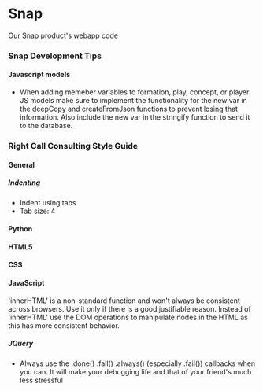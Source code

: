 # Snap
Our Snap product's webapp code

<h3>Snap Development Tips</h3>
<h4>Javascript models</h4>
<ul>
	<li>When adding memeber variables to formation, play, concept, or player JS models make
	sure to implement the functionality for the new var in the deepCopy and 
	createFromJson functions to prevent losing that information. Also include the new
	var in the stringify function to send it to the database.</li>
</ul>

<h3>Right Call Consulting Style Guide</h3>
<h4>General</h4>
<h5>Indenting</h5>
<ul>
	<li>Indent using tabs</li>
	<li>Tab size: 4</li>
</ul>
<h4>Python</h4>
<h4>HTML5</h4>
<h4>CSS</h4>
<h4>JavaScript</h4>
<p>
	'innerHTML' is a non-standard function and won't always be consistent across 
	browsers. Use it only if there is a good justifiable reason. Instead of 'innerHTML' 
	use the DOM operations to manipulate nodes in the HTML as this has more consistent
	behavior.
</p>
<h5>JQuery</h5>
<ul>
	<li>Always use the .done() .fail() .always() (especially .fail()) callbacks when you can. It will make your debugging life and that of your friend's much less stressful</li>
</ul>
